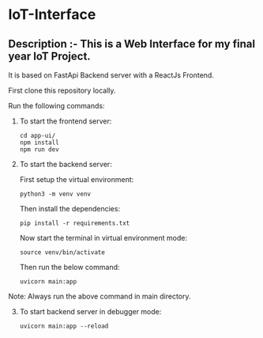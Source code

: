 # IoT-Interface

## Description :- This is a Web Interface for my final year IoT Project.

It is based on FastApi Backend server with a ReactJs Frontend.

First clone this repository locally.

Run the following commands:

1. To start the frontend server:

    ```
    cd app-ui/
    npm install
    npm run dev
    ```

2. To start the backend server:

    First setup the virtual environment:

    ```
    python3 -m venv venv
    ```    
    Then install the dependencies:
    ```
    pip install -r requirements.txt
    ```

    Now start the terminal in virtual environment mode:

    ```
    source venv/bin/activate
    ```
    Then run the below command:
    ```
    uvicorn main:app
    ```

Note: Always run the above command in main directory.

3. To start backend server in debugger mode:

    ```
    uvicorn main:app --reload
    ```
